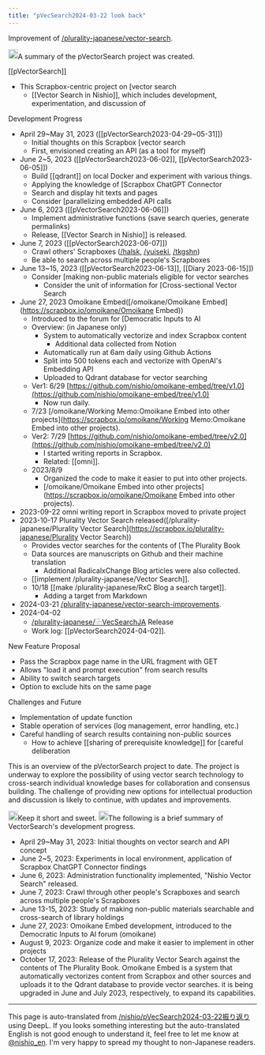 ```yaml
---
title: "pVecSearch2024-03-22 look back"
---
```


Improvement of [/plurality-japanese/vector-search](https://scrapbox.io/plurality-japanese/vector-search).

<img src='https://scrapbox.io/api/pages/nishio-en/claude/icon' alt='claude.icon' height="19.5"/>A summary of the pVectorSearch project was created.

[[pVectorSearch]]
- This Scrapbox-centric project on [vector search
    - [[Vector Search in Nishio]], which includes development, experimentation, and discussion of

Development Progress
- April 29~May 31, 2023 ([[pVectorSearch2023-04-29~05-31]])
    - Initial thoughts on this Scrapbox [vector search
    - First, envisioned creating an API (as a tool for myself)
- June 2~5, 2023 ([[pVectorSearch2023-06-02]], [[pVectorSearch2023-06-05]])
    - Build [[qdrant]] on local Docker and experiment with various things.
    - Applying the knowledge of [Scrapbox ChatGPT Connector
    - Search and display hit texts and pages
    - Consider [parallelizing embedded API calls
- June 6, 2023 ([[pVectorSearch2023-06-06]])
    - Implement administrative functions (save search queries, generate permalinks)
    - Release, [[Vector Search in Nishio]] is released.
- June 7, 2023 ([[pVectorSearch2023-06-07]])
    - Crawl others' Scrapboxes ([/halsk](https://scrapbox.io/halsk), [/yuiseki](https://scrapbox.io/yuiseki), [/tkgshn](https://scrapbox.io/tkgshn))
    - Be able to search across multiple people's Scrapboxes
- June 13~15, 2023 ([[pVectorSearch2023-06-13]], [[Diary 2023-06-15]])
    - Consider [making non-public materials eligible for vector searches
        - Consider the unit of information for [Cross-sectional Vector Search
- June 27, 2023 Omoikane Embed([/omoikane/Omoikane Embed](https://scrapbox.io/omoikane/Omoikane Embed))
    - Introduced to the forum for [Democratic Inputs to AI
    - Overview: (in Japanese only)
        - System to automatically vectorize and index Scrapbox content
            - Additional data collected from Notion
        - Automatically run at 6am daily using Github Actions
        - Split into 500 tokens each and vectorize with OpenAI's Embedding API
        - Uploaded to Qdrant database for vector searching
    - Ver1: 6/29 [https://github.com/nishio/omoikane-embed/tree/v1.0](https://github.com/nishio/omoikane-embed/tree/v1.0)
        - Now run daily.
    - 7/23 [/omoikane/Working Memo:Omoikane Embed into other projects](https://scrapbox.io/omoikane/Working Memo:Omoikane Embed into other projects).
    - Ver2: 7/29 [https://github.com/nishio/omoikane-embed/tree/v2.0](https://github.com/nishio/omoikane-embed/tree/v2.0)
        - I started writing reports in Scrapbox.
        - Related: [[omni]].
    - 2023/8/9
        - Organized the code to make it easier to put into other projects.
        - [/omoikane/Omoikane Embed into other projects](https://scrapbox.io/omoikane/Omoikane Embed into other projects).
- 2023-09-22 omni writing report in Scrapbox moved to private project
- 2023-10-17 Plurality Vector Search released([/plurality-japanese/Plurality Vector Search](https://scrapbox.io/plurality-japanese/Plurality Vector Search))
    - Provides vector searches for the contents of [The Plurality Book
    - Data sources are manuscripts on Github and their machine translation
        - Additional RadicalxChange Blog articles were also collected.
    - [[implement /plurality-japanese/Vector Search]].
    - 10/18 [[make /plurality-japanese/RxC Blog a search target]].
        - Adding a target from Markdown
- 2024-03-21 [/plurality-japanese/vector-search-improvements](https://scrapbox.io/plurality-japanese/vector-search-improvements).
- 2024-04-02
    - [/plurality-japanese/⿻VecSearchJA](https://scrapbox.io/plurality-japanese/⿻VecSearchJA) Release
    - Work log: [[pVectorSearch2024-04-02]].

New Feature Proposal
- Pass the Scrapbox page name in the URL fragment with GET
- Allows "load it and prompt execution" from search results
- Ability to switch search targets
- Option to exclude hits on the same page

Challenges and Future
- Implementation of update function
- Stable operation of services (log management, error handling, etc.)
- Careful handling of search results containing non-public sources
    - How to achieve [[sharing of prerequisite knowledge]] for [careful deliberation

This is an overview of the pVectorSearch project to date. The project is underway to explore the possibility of using vector search technology to cross-search individual knowledge bases for collaboration and consensus building. The challenge of providing new options for intellectual production and discussion is likely to continue, with updates and improvements.


<img src='https://scrapbox.io/api/pages/nishio-en/nishio/icon' alt='nishio.icon' height="19.5"/>Keep it short and sweet.
<img src='https://scrapbox.io/api/pages/nishio-en/claude/icon' alt='claude.icon' height="19.5"/>The following is a brief summary of VectorSearch's development progress.
- April 29~May 31, 2023: Initial thoughts on vector search and API concept
- June 2~5, 2023: Experiments in local environment, application of Scrapbox ChatGPT Connector findings
- June 6, 2023: Administration functionality implemented, "Nishio Vector Search" released.
- June 7, 2023: Crawl through other people's Scrapboxes and search across multiple people's Scrapboxes
- June 13-15, 2023: Study of making non-public materials searchable and cross-search of library holdings
- June 27, 2023: Omoikane Embed development, introduced to the Democratic Inputs to AI forum (omoikane)
- August 9, 2023: Organize code and make it easier to implement in other projects
- October 17, 2023: Release of the Plurality Vector Search against the contents of The Plurality Book.
Omoikane Embed is a system that automatically vectorizes content from Scrapbox and other sources and uploads it to the Qdrant database to provide vector searches. it is being upgraded in June and July 2023, respectively, to expand its capabilities.

---
This page is auto-translated from [/nishio/pVecSearch2024-03-22振り返り](https://scrapbox.io/nishio/pVecSearch2024-03-22振り返り) using DeepL. If you looks something interesting but the auto-translated English is not good enough to understand it, feel free to let me know at [@nishio_en](https://twitter.com/nishio_en). I'm very happy to spread my thought to non-Japanese readers.